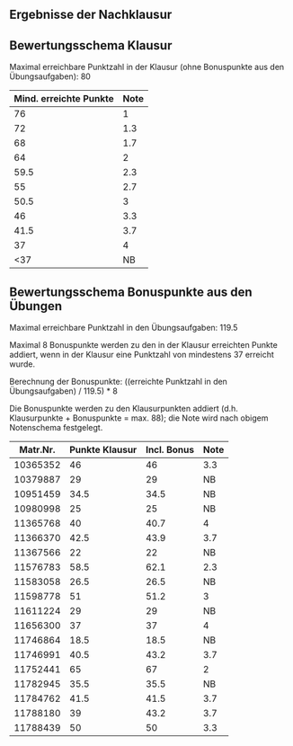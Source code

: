 ## Ergebnisse der Nachklausur
## Bewertungsschema Klausur

Maximal erreichbare Punktzahl in der Klausur (ohne Bonuspunkte aus den Übungsaufgaben): 80


| Mind. erreichte Punkte | Note |
|---|---|
| 76 | 1 |
| 72 | 1.3 |
| 68 | 1.7 |
| 64 | 2 |
| 59.5 | 2.3 |
| 55 | 2.7 |
| 50.5 | 3 |
| 46 | 3.3 |
| 41.5 | 3.7 |
| 37 | 4 |
| <37 | NB |

## Bewertungsschema Bonuspunkte aus den Übungen

Maximal erreichbare Punktzahl in den Übungsaufgaben: 119.5

Maximal 8 Bonuspunkte werden zu den in der Klausur erreichten Punkte addiert, wenn in der Klausur eine Punktzahl von mindestens 37 erreicht wurde.

Berechnung der Bonuspunkte: ((erreichte Punktzahl in den Übungsaufgaben) / 119.5) * 8

Die Bonuspunkte werden zu den Klausurpunkten addiert (d.h. Klausurpunkte + Bonuspunkte = max. 88); die Note wird nach obigem Notenschema festgelegt.

| Matr.Nr. | Punkte Klausur | Incl. Bonus | Note|
|---|---|---|---|
| 10365352 | 46 | 46 | 3.3 |
| 10379887 | 29 | 29 | NB |
| 10951459 | 34.5 | 34.5 | NB |
| 10980998 | 25 | 25 | NB |
| 11365768 | 40 | 40.7 | 4 |
| 11366370 | 42.5 | 43.9 | 3.7 |
| 11367566 | 22 | 22 | NB |
| 11576783 | 58.5 | 62.1 | 2.3 |
| 11583058 | 26.5 | 26.5 | NB |
| 11598778 | 51 | 51.2 | 3 |
| 11611224 | 29 | 29 | NB |
| 11656300 | 37 | 37 | 4 |
| 11746864 | 18.5 | 18.5 | NB |
| 11746991 | 40.5 | 43.2 | 3.7 |
| 11752441 | 65 | 67 | 2 |
| 11782945 | 35.5 | 35.5 | NB |
| 11784762 | 41.5 | 41.5 | 3.7 |
| 11788180 | 39 | 43.2 | 3.7 |
| 11788439 | 50 | 50 | 3.3 |
